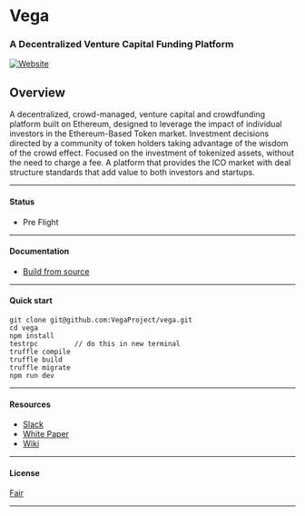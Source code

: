 # Vega
### A Decentralized Venture Capital Funding Platform
[![Website](https://cdn-images-1.medium.com/max/119/1*S5uPPLkh3B-03lV482Ddrg@2x.png)](http://www.vega.fund)

Overview
----
A decentralized, crowd-managed, venture capital and crowdfunding platform built on Ethereum, designed to leverage the impact of individual investors in the Ethereum-Based Token market. Investment decisions directed by a community of token holders taking advantage of the wisdom of the crowd effect. Focused on the investment of tokenized assets, without the need to charge a fee. A platform that provides the ICO market with deal structure standards that add value to both investors and startups.

----

#### Status
- Pre Flight

---
#### Documentation
- [Build from source](https://github.com/VegaProject/wiki/wiki/Install-and-Build)

---
#### Quick start
	git clone git@github.com:VegaProject/vega.git		
	cd vega				
	npm install			
	testrpc			// do this in new terminal
	truffle compile		
	truffle build			
	truffle migrate
	npm run dev			

---
#### Resources
- [Slack](https://vega-fund.slack.com/shared_invite/MTUxOTE1MDQ2OTk5LTE0ODg5NDQ4MzItMWFhNGE1YjhhMA)
- [White Paper](https://docs.google.com/document/d/1rgMqqoE7NNTPCLEGyCSBfYW39hqAPEi0U6tS105-U3g/edit)
- [Wiki](https://github.com/VegaProject/wiki/wiki)

---
#### License
[Fair](https://github.com/VegaProject/vega/blob/master/LICENSE)

---
